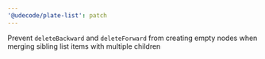```yaml
---
'@udecode/plate-list': patch
---
```


Prevent `deleteBackward` and `deleteForward` from creating empty nodes when merging sibling list items with multiple children

